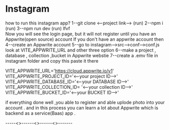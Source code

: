 # Instagram

how to run this instagram app?
1--git clone <--project link-->   (run)
2--npm i (run)
3--npm run dev (run)
lfvf             
Now you will see the login page, but it will not register until you have an Appwrite(open source) account 
If you don't have an appwrite account then
4--create an Appwrite account 
5--go to instagram-->src-->conf-->conf.js   look at VITE_APPWRITE_URL and other three option
6--make a project , database , collection ,bucket in Appwrite webstie
7--create a .emv file in instagram folder and copy this paste it there

VITE_APPWRITE_URL='https://cloud.appwrite.io/v1'
VITE_APPWRITE_PROJECT_ID='<--your project ID-->'
VITE_APPWRITE_DATABASE_ID='<--your DATABASE ID-->'
VITE_APPWRITE_COLLECTION_ID= '<--your collection ID-->'
VITE_APPWRITE_BUCKET_ID='<--your BUCKET ID-->'

if everything done well ,you able to register and able uplode photo into your account .
and in this process you can learn a lot about Appwrite which is backend as a service(Baas) app .

  -----<>------<>------<>-------

